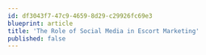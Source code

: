 ```yaml
---
id: df3043f7-47c9-4659-8d29-c29926fc69e3
blueprint: article
title: 'The Role of Social Media in Escort Marketing'
published: false
---
```

